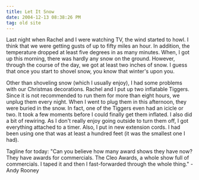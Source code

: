 ```yaml
---
title: Let It Snow
date: 2004-12-13 08:38:26 PM
tag: old site
---
```


Last night when Rachel and I were watching TV, the wind started to howl. I think that we were getting gusts of up to fifty miles an hour. In addition, the temperature dropped at least five degrees in as many minutes. When, I got up this morning, there was hardly any snow on the ground. However, through the course of the day, we got at least two inches of snow. I guess that once you start to shovel snow, you know that winter's upon you.

Other than shoveling snow (which I usually enjoy), I had some problems with our Christmas decorations. Rachel and I put up two inflatable Tiggers. Since it is not recommended to run them for more than eight hours, we unplug them every night. When I went to plug them in this afternoon, they were buried in the snow. In fact, one of the Tiggers even had an icicle or two. It took a few moments before I could finally get them inflated. I also did a bit of rewiring. As I don't really enjoy going outside to turn them off, I got everything attached to a timer. Also, I put in new extension cords. I had been using one that was at least a hundred feet (it was the smallest one I had).

Tagline for today: "Can you believe how many award shows they have now? They have awards for commercials. The Cleo Awards, a whole show full of commercials. I taped it and then I fast-forwarded through the whole thing." - Andy Rooney
